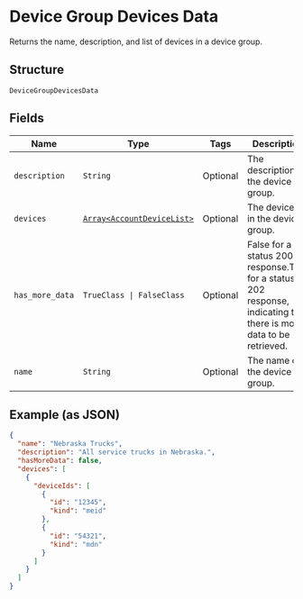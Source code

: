 
# Device Group Devices Data

Returns the name, description, and list of devices in a device group.

## Structure

`DeviceGroupDevicesData`

## Fields

| Name | Type | Tags | Description |
|  --- | --- | --- | --- |
| `description` | `String` | Optional | The description of the device group. |
| `devices` | [`Array<AccountDeviceList>`](../../doc/models/account-device-list.md) | Optional | The devices in the device group. |
| `has_more_data` | `TrueClass \| FalseClass` | Optional | False for a status 200 response.True for a status 202 response, indicating that there is more data to be retrieved. |
| `name` | `String` | Optional | The name of the device group. |

## Example (as JSON)

```json
{
  "name": "Nebraska Trucks",
  "description": "All service trucks in Nebraska.",
  "hasMoreData": false,
  "devices": [
    {
      "deviceIds": [
        {
          "id": "12345",
          "kind": "meid"
        },
        {
          "id": "54321",
          "kind": "mdn"
        }
      ]
    }
  ]
}
```

